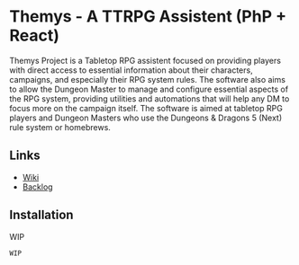 # Themys - A TTRPG Assistent (PhP + React)

Themys Project is a Tabletop RPG assistent focused on providing players with direct access to essential information about their characters, campaigns, and especially their RPG system rules. The software also aims to allow the Dungeon Master to manage and configure essential aspects of the RPG system, providing utilities and automations that will help any DM to focus more on the campaign itself. The software is aimed at tabletop RPG players and Dungeon Masters who use the Dungeons & Dragons 5 (Next) rule system or homebrews.

## Links
- [Wiki](https://github.com/adnir-andrade/themys-utfpr-backend/wiki)
- [Backlog](https://github.com/users/adnir-andrade/projects/1/views/1)

## Installation

WIP

```bash
WIP
```
